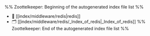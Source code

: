 %% Zoottelkeeper: Beginning of the autogenerated index file list  %%
- 📄 [[index/middleware/redis|redis]]
- 🗂️ [[index/middleware/redis/_Index_of_redis|_Index_of_redis]]
%% Zoottelkeeper: End of the autogenerated index file list  %%
